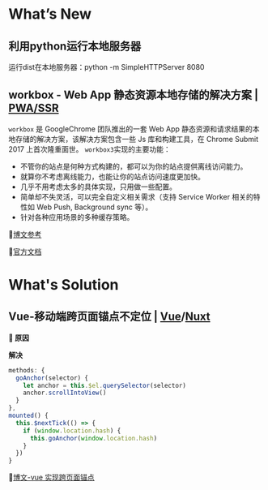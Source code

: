 # What’s New

## 利用python运行本地服务器
  
运行dist在本地服务器：python -m SimpleHTTPServer 8080

## workbox - Web App 静态资源本地存储的解决方案 | **[PWA/SSR](https://zoumiaojiang.com/article/amazing-workbox-3/)**

```workbox``` 是 GoogleChrome 团队推出的一套 Web App 静态资源和请求结果的本地存储的解决方案，该解决方案包含一些 Js 库和构建工具，在 Chrome Submit 2017 上首次隆重面世。
```workbox3```实现的主要功能：
- 不管你的站点是何种方式构建的，都可以为你的站点提供离线访问能力。
- 就算你不考虑离线能力，也能让你的站点访问速度更加快。
- 几乎不用考虑太多的具体实现，只用做一些配置。
- 简单却不失灵活，可以完全自定义相关需求（支持 Service Worker 相关的特性如 Web Push, Background sync 等）。
- 针对各种应用场景的多种缓存策略。

💬[博文参考](https://zoumiaojiang.com/article/amazing-workbox-3/)

💬[官方文档](https://developers.google.com/web/tools/workbox/guides/get-started)

# What's Solution

## Vue-移动端跨页面锚点不定位 | [Vue](https://github.com/mabel-xue/workdaily/blob/develop/docs/topic.md#vue)/[Nuxt](https://github.com/mabel-xue/workdaily/blob/develop/docs/topic.md#nuxt)

**🤔 原因**

**解决**

```js
methods: {
  goAnchor(selector) {
    let anchor = this.$el.querySelector(selector)
    anchor.scrollIntoView()
  }
},
mounted() {
  this.$nextTick(() => {
    if (window.location.hash) {
      this.goAnchor(window.location.hash)
    }
  })
}
```

💬[博文-vue 实现跨页面锚点](https://www.jianshu.com/p/e97bf012a01b)
